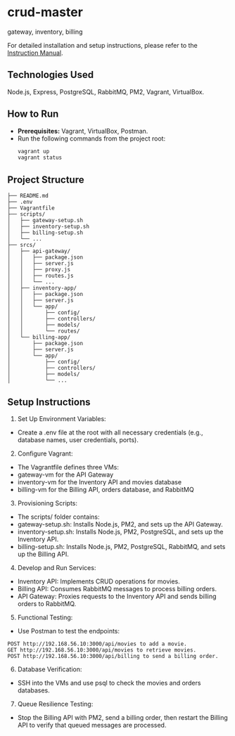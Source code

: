 # crud-master
gateway, inventory, billing

For detailed installation and setup instructions, please refer to the [Instruction Manual](instruction.md).

## Technologies Used
Node.js, Express, PostgreSQL, RabbitMQ, PM2, Vagrant, VirtualBox.

## How to Run
- **Prerequisites:** Vagrant, VirtualBox, Postman.
- Run the following commands from the project root:
  ```powershell
  vagrant up
  vagrant status
  ```
  
## Project Structure
```
├── README.md
├── .env
├── Vagrantfile
├── scripts/
│   ├── gateway-setup.sh
│   ├── inventory-setup.sh
│   ├── billing-setup.sh
│   └── ...
├── srcs/
│   ├── api-gateway/
│   │   ├── package.json
│   │   ├── server.js
│   │   ├── proxy.js
│   │   ├── routes.js
│   │   └── ...
│   ├── inventory-app/
│   │   ├── package.json
│   │   ├── server.js
│   │   └── app/
│   │       ├── config/
│   │       ├── controllers/
│   │       ├── models/
│   │       └── routes/
│   └── billing-app/
│       ├── package.json
│       ├── server.js
│       └── app/
│           ├── config/
│           ├── controllers/
│           ├── models/
│           └── ...
```

## Setup Instructions
1. Set Up Environment Variables:
- Create a .env file at the root with all necessary credentials (e.g., database names, user credentials, ports).

2. Configure Vagrant:
- The Vagrantfile defines three VMs:
- gateway-vm for the API Gateway
- inventory-vm for the Inventory API and movies database
- billing-vm for the Billing API, orders database, and RabbitMQ
3. Provisioning Scripts:
- The scripts/ folder contains:
- gateway-setup.sh: Installs Node.js, PM2, and sets up the API Gateway.
- inventory-setup.sh: Installs Node.js, PM2, PostgreSQL, and sets up the Inventory API.
- billing-setup.sh: Installs Node.js, PM2, PostgreSQL, RabbitMQ, and sets up the Billing API.
4. Develop and Run Services:
- Inventory API: Implements CRUD operations for movies.
- Billing API: Consumes RabbitMQ messages to process billing orders.
- API Gateway: Proxies requests to the Inventory API and sends billing orders to RabbitMQ.
5. Functional Testing:
- Use Postman to test the endpoints:
```
POST http://192.168.56.10:3000/api/movies to add a movie.
GET http://192.168.56.10:3000/api/movies to retrieve movies.
POST http://192.168.56.10:3000/api/billing to send a billing order.
```
6. Database Verification:
- SSH into the VMs and use psql to check the movies and orders databases.
7. Queue Resilience Testing:
- Stop the Billing API with PM2, send a billing order, then restart the Billing API to verify that queued messages are processed.
